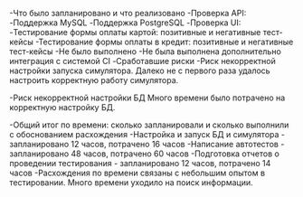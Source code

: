 -Что было запланировано и что реализовано
-Проверка API:
-Поддержка MySQL
-Поддержка PostgreSQL
-Проверка UI:
-Тестирование формы оплаты картой: позитивные и негативные тест-кейсы
-Тестирование формы оплаты в кредит: позитивные и негативные тест-кейсы
-Не было выполнено
-Не была выполнена дополнительно интеграция с системой CI
-Сработавшие риски
-Риск некорректной настройки запуска симулятора. Далеко не с первого раза удалось настроить корректную работу симулятора.

-Риск некорректной настройки БД Много времени было потрачено на корректную настройку БД.

-Общий итог по времени: сколько запланировали и сколько выполнили с обоснованием расхождения
-Настройка и запуск БД и симулятора - запланировано 12 часов, потрачено 16 часов
-Написание автотестов - запланировано 48 часов, потрачено 60 часов
-Подготовка отчетов о проведении тестирования - запланировано 12 часов, потрачено 14 часов
-Расхождения по времени связаны с небольшим опытом в тестировании. Много времени уходило на поиск информации.
